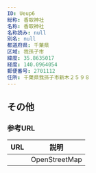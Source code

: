 ```yaml
---
ID: Ueup6
総称: 香取神社
名称: 香取神社
名称読み: null
別名: null
都道府県: 千葉県
区域: 我孫子市
緯度: 35.8635017
経度: 140.0964054
郵便番号: 2701112
住所: 千葉県我孫子市新木２５９８
---
```


## その他

### 参考URL

| URL | 説明          |
| --- | ------------- |
|     | OpenStreetMap |
